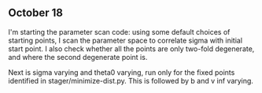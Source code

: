 ## October 18

I'm starting the parameter scan code: using some default choices of starting points, I scan the parameter space to correlate sigma with initial start point. I also check whether all the points are only two-fold degenerate, and where the second degenerate point is.

Next is sigma varying and theta0 varying, run only for the fixed points identified in stager/minimize-dist.py. This is followed by b and v inf varying.
